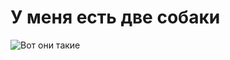 # У меня есть две собаки
![Вот они такие]([C:\Users\User\Downloads\5fa54b4a5c197bc6b57f5d5857d8cdb0.jpeg](https://ohotaportal.ru/wp-content/uploads/5/f/a/5fa54b4a5c197bc6b57f5d5857d8cdb0.jpeg))
